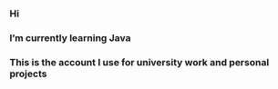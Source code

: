 ### Hi
### I’m currently learning Java
### This is the account I use for university work and personal projects
